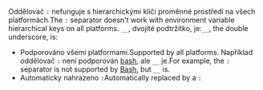 <span data-ttu-id="2278d-101">Oddělovač `:` nefunguje s hierarchickými klíči proměnné prostředí na všech platformách.</span><span class="sxs-lookup"><span data-stu-id="2278d-101">The `:` separator doesn't work with environment variable hierarchical keys on all platforms.</span></span> <span data-ttu-id="2278d-102">`__`, dvojité podtržítko, je:</span><span class="sxs-lookup"><span data-stu-id="2278d-102">`__`, the double underscore, is:</span></span>

* <span data-ttu-id="2278d-103">Podporováno všemi platformami.</span><span class="sxs-lookup"><span data-stu-id="2278d-103">Supported by all platforms.</span></span> <span data-ttu-id="2278d-104">Například oddělovač `:` není podporován [bash](https://linuxhint.com/bash-environment-variables/), ale `__` je.</span><span class="sxs-lookup"><span data-stu-id="2278d-104">For example, the `:` separator is not supported by [Bash](https://linuxhint.com/bash-environment-variables/), but `__` is.</span></span>
* <span data-ttu-id="2278d-105">Automaticky nahrazeno `:`</span><span class="sxs-lookup"><span data-stu-id="2278d-105">Automatically replaced by a `:`</span></span>